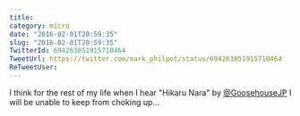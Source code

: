 ```yaml
---
title: 
category: micro
date: "2016-02-01T20:59:35"
slug: "2016-02-01T20:59:35"
TwitterId: 694263851915710464
TweetUrl: https://twitter.com/mark_philpot/status/694263851915710464
ReTweetUser: 
---
```


I think for the rest of my life when I hear "Hikaru Nara" by [@GoosehouseJP](https://twitter.com/GoosehouseJP) I will be unable to keep from choking up...